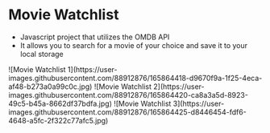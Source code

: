 <h1>Movie Watchlist</h1>
<ul>
  <li>Javascript project that utilizes the OMDB API</li>
  <li>It allows you to search for a movie of your choice and save it to your local storage</li>
</ul>
![Movie Watchlist 1](https://user-images.githubusercontent.com/88912876/165864418-d9670f9a-1f25-4eca-af48-b273a0a99c0c.jpg)
![Movie Watchlist 2](https://user-images.githubusercontent.com/88912876/165864420-ca8a3a5d-8923-49c5-b45a-8662df37bdfa.jpg)
![Movie Watchlist 3](https://user-images.githubusercontent.com/88912876/165864425-d8446454-fdf6-4648-a5fc-2f322c77afc5.jpg)
